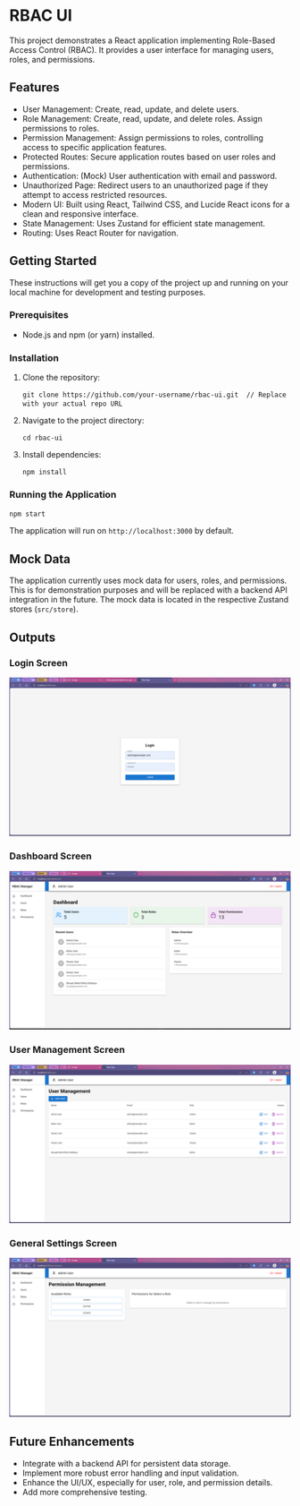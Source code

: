 # RBAC UI

This project demonstrates a React application implementing Role-Based Access Control (RBAC). It provides a user interface for managing users, roles, and permissions.

## Features

- User Management: Create, read, update, and delete users.
- Role Management: Create, read, update, and delete roles. Assign permissions to roles.
- Permission Management: Assign permissions to roles, controlling access to specific application features.
- Protected Routes: Secure application routes based on user roles and permissions.
- Authentication: (Mock) User authentication with email and password.
- Unauthorized Page: Redirect users to an unauthorized page if they attempt to access restricted resources.
- Modern UI: Built using React, Tailwind CSS, and Lucide React icons for a clean and responsive interface.
- State Management: Uses Zustand for efficient state management.
- Routing: Uses React Router for navigation.

## Getting Started

These instructions will get you a copy of the project up and running on your local machine for development and testing purposes.

### Prerequisites

- Node.js and npm (or yarn) installed.

### Installation

1. Clone the repository:
   ```
   git clone https://github.com/your-username/rbac-ui.git  // Replace with your actual repo URL
   ```
2. Navigate to the project directory:
   ```
   cd rbac-ui
   ```
3. Install dependencies:
   ```
   npm install
   ```

### Running the Application

```
npm start
```

The application will run on `http://localhost:3000` by default.

## Mock Data

The application currently uses mock data for users, roles, and permissions. This is for demonstration purposes and will be replaced with a backend API integration in the future. The mock data is located in the respective Zustand stores (`src/store`).

## Outputs

### Login Screen

<img src="output/login.png">

### Dashboard Screen

<img src="output/dashboard.png">

### User Management Screen

<img src="output/user.png">

### General Settings Screen

<img src="output/setting.png">

## Future Enhancements

- Integrate with a backend API for persistent data storage.
- Implement more robust error handling and input validation.
- Enhance the UI/UX, especially for user, role, and permission details.
- Add more comprehensive testing.
